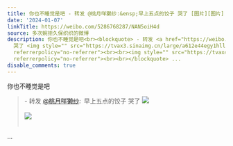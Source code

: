 ```yaml
---
title: 你也不睡觉是吧 - 转发 @桃月咩獭纱:&ensp;早上五点的饺子 哭了 [图片][图片]
date: '2024-01-07'
linkTitle: https://weibo.com/5286768287/NAN5oiH4d
source: 多次婉拒久保织织的微博
description: 你也不睡觉是吧<br><blockquote> - 转发 <a href="https://weibo.com/2786255950" target="_blank">@桃月咩獭纱</a>: 早上五点的饺子
  哭了 <img style="" src="https://tvax3.sinaimg.cn/large/a612e44egy1hllgrwkvrej223w1kw7wi.jpg"
  referrerpolicy="no-referrer"><br><br><img style="" src="https://tvax4.sinaimg.cn/large/a612e44egy1hllgrlwbm8j223w1kwnpe.jpg"
  referrerpolicy="no-referrer"><br><br></blockquote> ...
disable_comments: true
---
```

你也不睡觉是吧<br><blockquote> - 转发 <a href="https://weibo.com/2786255950" target="_blank">@桃月咩獭纱</a>: 早上五点的饺子 哭了 <img style="" src="https://tvax3.sinaimg.cn/large/a612e44egy1hllgrwkvrej223w1kw7wi.jpg" referrerpolicy="no-referrer"><br><br><img style="" src="https://tvax4.sinaimg.cn/large/a612e44egy1hllgrlwbm8j223w1kwnpe.jpg" referrerpolicy="no-referrer"><br><br></blockquote> ...